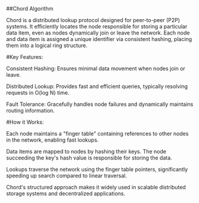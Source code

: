 ##Chord Algorithm

Chord is a distributed lookup protocol designed for peer-to-peer (P2P) systems. It efficiently locates the node responsible for storing a particular data item, even as nodes dynamically join or leave the network. Each node and data item is assigned a unique identifier via consistent hashing, placing them into a logical ring structure.

#Key Features:

Consistent Hashing: Ensures minimal data movement when nodes join or leave.

Distributed Lookup: Provides fast and efficient queries, typically resolving requests in O(log N) time.

Fault Tolerance: Gracefully handles node failures and dynamically maintains routing information.

#How it Works:

Each node maintains a "finger table" containing references to other nodes in the network, enabling fast lookups.

Data items are mapped to nodes by hashing their keys. The node succeeding the key's hash value is responsible for storing the data.

Lookups traverse the network using the finger table pointers, significantly speeding up search compared to linear traversal.

Chord's structured approach makes it widely used in scalable distributed storage systems and decentralized applications.

